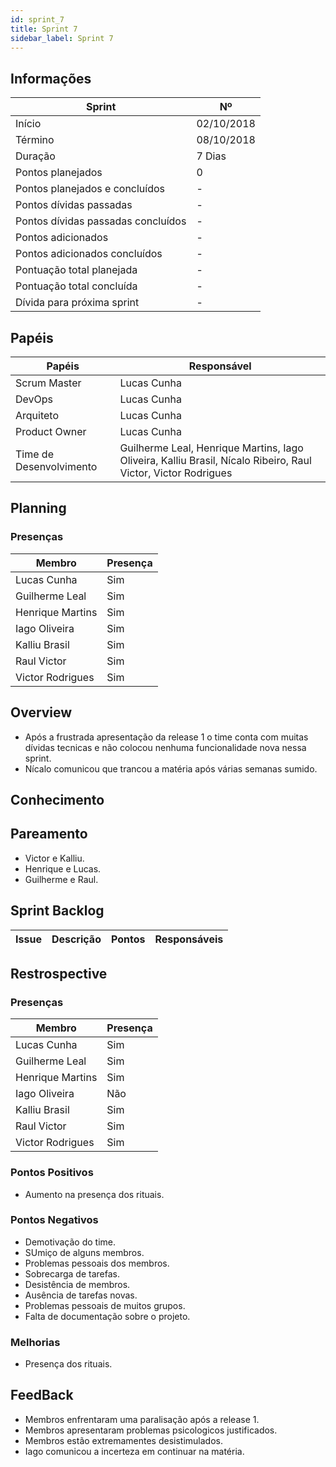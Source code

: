 ```yaml
---
id: sprint_7
title: Sprint 7
sidebar_label: Sprint 7
---
```


## Informações

|Sprint|Nº|
|--------|---------|
|Início|02/10/2018|
|Término|08/10/2018|
|Duração|7 Dias|
|Pontos planejados|0|
|Pontos planejados e concluídos|-|
|Pontos dívidas passadas|-|
|Pontos dívidas passadas concluídos|-|
|Pontos adicionados|-|
|Pontos adicionados concluídos|-|
|Pontuação total planejada|-|
|Pontuação total concluída|-|
|Dívida para próxima sprint|-|

## Papéis

|Papéis|Responsável|
|--------|---------|
|Scrum Master|Lucas Cunha|
|DevOps|Lucas Cunha|
|Arquiteto|Lucas Cunha|
|Product Owner|Lucas Cunha|
|Time de Desenvolvimento|Guilherme Leal, Henrique Martins, Iago Oliveira, Kalliu Brasil, Nícalo Ribeiro, Raul Victor, Victor Rodrigues|

## Planning

### Presenças

|Membro|Presença|
|--------|---------|
|Lucas Cunha|Sim|
|Guilherme Leal|Sim|
|Henrique Martins|Sim|
|Iago Oliveira|Sim|
|Kalliu Brasil|Sim|
|Raul Victor|Sim|
|Victor Rodrigues|Sim|

## Overview
- Após a frustrada apresentação da release 1 o time conta com muitas dívidas tecnicas e não colocou nenhuma funcionalidade nova nessa sprint.
- Nícalo comunicou que trancou a matéria após várias semanas sumido. 

## Conhecimento

## Pareamento
- Victor e Kalliu.
- Henrique e Lucas.
- Guilherme e Raul.

## Sprint Backlog

|Issue|	Descrição|	Pontos|	Responsáveis|
|-----|----------|--------|-------------|



## Restrospective 

### Presenças
|Membro|Presença|
|--------|---------|
|Lucas Cunha|Sim|
|Guilherme Leal|Sim|
|Henrique Martins|Sim|
|Iago Oliveira|Não|
|Kalliu Brasil|Sim|
|Raul Victor|Sim|
|Victor Rodrigues|Sim|

### Pontos Positivos
- Aumento na presença dos rituais.
### Pontos Negativos
- Demotivação do time.
- SUmiço de alguns membros.
- Problemas pessoais dos membros.
- Sobrecarga de tarefas.
- Desistência de membros.
- Ausência de tarefas novas.
- Problemas pessoais de muitos grupos.
- Falta de documentação sobre o projeto.

### Melhorias
- Presença dos rituais.

## FeedBack
- Membros enfrentaram uma paralisação após a release 1.
- Membros apresentaram problemas psicologicos justificados.
- Membros estão extremamentes desistimulados. 
- Iago comunicou a incerteza em continuar na matéria.

